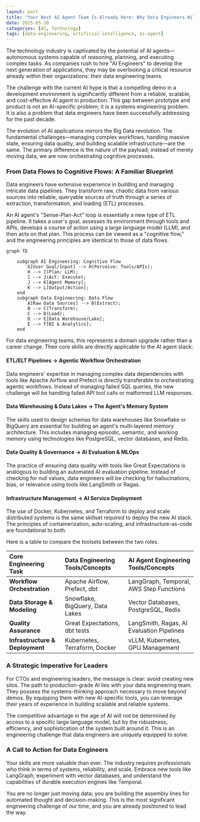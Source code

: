 ```yaml
---
layout: post
title: "Your Next AI Agent Team Is Already Here: Why Data Engineers Will Build the Future of AI"
date: 2025-05-30
categories: [AI, Technology]
tags: [data-engineering, artificial-intelligence, ai-agent]
---
```


The technology industry is captivated by the potential of AI agents—autonomous systems capable of reasoning, planning, and executing complex tasks. As companies rush to hire "AI Engineers" to develop the next generation of applications, they may be overlooking a critical resource already within their organizations: their data engineering teams. 

The challenge with the current AI hype is that a compelling demo in a development environment is significantly different from a reliable, scalable, and cost-effective AI agent in production. This gap between prototype and product is not an AI-specific problem; it is a systems engineering problem. It is also a problem that data engineers have been successfully addressing for the past decade. 

The evolution of AI applications mirrors the Big Data revolution. The fundamental challenges—managing complex workflows, handling massive state, ensuring data quality, and building scalable infrastructure—are the same. The primary difference is the nature of the payload; instead of merely moving data, we are now orchestrating cognitive processes. 

### **From Data Flows to Cognitive Flows: A Familiar Blueprint** 

Data engineers have extensive experience in building and managing intricate data pipelines. They transform raw, chaotic data from various sources into reliable, queryable sources of truth through a series of extraction, transformation, and loading (ETL) processes. 

An AI agent's "Sense-Plan-Act" loop is essentially a new type of ETL pipeline. It takes a user's goal, assesses its environment through tools and APIs, develops a course of action using a large language model (LLM), and then acts on that plan. This process can be viewed as a "cognitive flow," and the engineering principles are identical to those of data flows. 

```mermaid
graph TD

    subgraph AI Engineering: Cognitive Flow
        G[User Goal/Input] --> H(Perceive: Tools/APIs);
        H --> I(Plan: LLM);
        I --> J(Act: Execute);
        J --> K[Agent Memory];
        K --> L[Output/Action];
    end
    subgraph Data Engineering: Data Flow
        A[Raw Data Sources] --> B(Extract);
        B --> C(Transform);
        C --> D(Load);
        D --> E[Data Warehouse/Lake];
        E --> F[BI & Analytics];
    end
```

For data engineering teams, this represents a domain upgrade rather than a career change. Their core skills are directly applicable to the AI agent stack: 

#### ETL/ELT Pipelines → Agentic Workflow Orchestration

Data engineers' expertise in managing complex data dependencies with tools like Apache Airflow and Prefect is directly transferable to orchestrating agentic workflows. Instead of managing failed SQL queries, the new challenge will be handling failed API tool calls or malformed LLM responses. 

#### Data Warehousing & Data Lakes → The Agent's Memory System

The skills used to design schemas for data warehouses like Snowflake or BigQuery are essential for building an agent's multi-layered memory architecture. This includes managing episodic, semantic, and working memory using technologies like PostgreSQL, vector databases, and Redis. 

#### Data Quality & Governance → AI Evaluation & MLOps

The practice of ensuring data quality with tools like Great Expectations is analogous to building an automated AI evaluation pipeline. Instead of checking for null values, data engineers will be checking for hallucinations, bias, or relevance using tools like LangSmith or Ragas. 

#### Infrastructure Management → AI Service Deployment

The use of Docker, Kubernetes, and Terraform to deploy and scale distributed systems is the same skillset required to deploy the new AI stack. The principles of containerization, auto-scaling, and infrastructure-as-code are foundational to both. 

Here is a table to compare the toolsets between the two roles.

| Core Engineering Task | Data Engineering Tools/Concepts | AI Agent Engineering Tools/Concepts |
| :--- | :--- | :--- |
| **Workflow Orchestration** | Apache Airflow, Prefect, dbt | LangGraph, Temporal, AWS Step Functions |
| **Data Storage & Modeling** | Snowflake, BigQuery, Data Lakes | Vector Databases, PostgreSQL, Redis |
| **Quality Assurance** | Great Expectations, dbt tests | LangSmith, Ragas, AI Evaluation Pipelines |
| **Infrastructure & Deployment** | Kubernetes, Terraform, Docker | vLLM, Kubernetes, GPU Management |

### **A Strategic Imperative for Leaders** 

For CTOs and engineering leaders, the message is clear: avoid creating new silos. The path to production-grade AI lies with your data engineering team. They possess the systems-thinking approach necessary to move beyond demos. By equipping them with new AI-specific tools, you can leverage their years of experience in building scalable and reliable systems. 

The competitive advantage in the age of AI will not be determined by access to a specific large language model, but by the robustness, efficiency, and sophistication of the system built around it. This is an engineering challenge that data engineers are uniquely equipped to solve. 

### **A Call to Action for Data Engineers** 

Your skills are more valuable than ever. The industry requires professionals who think in terms of systems, reliability, and scale. Embrace new tools like LangGraph, experiment with vector databases, and understand the capabilities of durable execution engines like Temporal. 

You are no longer just moving data; you are building the assembly lines for automated thought and decision-making. This is the most significant engineering challenge of our time, and you are already positioned to lead the way.
